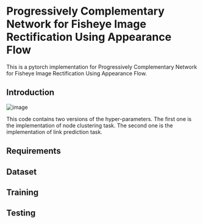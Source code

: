 # Progressively Complementary Network for Fisheye Image Rectification Using Appearance Flow
This is a pytorch implementation for Progressively Complementary Network for Fisheye Image Rectification Using Appearance Flow.

## Introduction
![image](https://github.com/uof1745-cmd/PCN/blob/main/img/3.PNG)

This code contains two versions of the hyper-parameters. The first one is the implementation of node clustering task. The second one is the implementation of link prediction task.

## Requirements


## Dataset

## Training

## Testing
